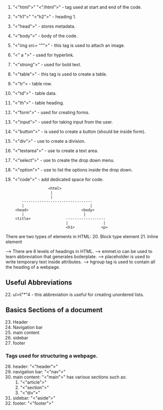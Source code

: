 1. "<"html">" "<"/html">" - tag used at start and end of the code.
2. "<"h1">" "<"h2">" - heading 1.
3. "<"head">" - stores metadata.
4. "<"body">" - body of the code.
5. "<"img src= """>" - this tag is used to attach an image.
6. "<" a ">" - used for hyperlink.
7. "<"strong">" - used for bold text.
8. "<"table">" - this tag is used to create a table.
9. "<"tr"> - table row. 
10. "<"td">" - table data.
11. "<"th">" - table heading.
12. "<"form">" - used for creating forms.
13. "<"input">" - used for taking input from the user.
14. "<"button">" - is used to create a button (should be inside form).
15. "<"div">" - use to create a division.
16. "<"textarea">" - use to create a text area.
17. "<"select">" - use to create the drop down menu.
18. "<"option">" - use to list the options inside the drop down.
19. "<"code">" - add dedicated space for code.


			    		<html>
			    		 |
			    		 |
		    --------------------------------
		    |                              |
		 <head>                        <body>
			|							|
		 <title>				------------------
								|                |
						        <h1>            <p>

There are two types of elements in HTML:
20. Block type element 
21. Inline element

--> There are 6 levels of headings in HTML.
--> emmet.io can be used to learn abbreviation that generates boilerplate.
--> placeholder is used to write temporary text inside attributes.
--> hgroup tag is used to contain all the heading of a webpage.

## Useful Abbreviations 

22. ul>li"*"4 - this abbreviation is useful for creating unordered lists.

## Basics Sections of a document

23. Header 
24. Navigation bar
25. main content
26. sidebar
27. footer

### Tags used for structuring a webpage.

28. header: "<"header">"
29. navigation bar: "<"nav">"
30. main content: "<"main">" has various sections such as:
	1. "<"article">" 
	2. "<"section">"
	3. "<"div">"
31. sidebar: "<"aside">"
32. footer: "<"footer">"